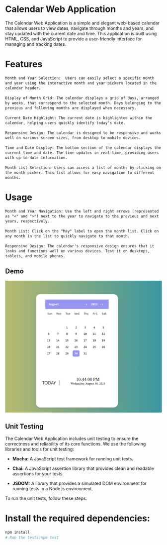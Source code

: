 # Calendar Web Application

 The Calendar Web Application is a simple and elegant web-based calendar that allows users to view dates, navigate through months and years, and stay updated with the current date and time. This application is built using HTML, CSS, and JavaScript to provide a user-friendly interface for managing and tracking dates.
# Features

    Month and Year Selection:  Users can easily select a specific month and year using the interactive month and year pickers located in the calendar header.

    Display of Month Grid: The calendar displays a grid of days, arranged by weeks, that correspond to the selected month. Days belonging to the previous and following months are displayed when necessary.

    Current Date Highlight: The current date is highlighted within the calendar, helping users quickly identify today's date.

    Responsive Design: The calendar is designed to be responsive and works well on various screen sizes, from desktop to mobile devices.

    Time and Date Display: The bottom section of the calendar displays the current time and date. The time updates in real-time, providing users with up-to-date information.

    Month List Selection: Users can access a list of months by clicking on the month picker. This list allows for easy navigation to different months.

# Usage

    Month and Year Navigation: Use the left and right arrows (represented as "<" and ">") next to the year to navigate to the previous and next years, respectively.

    Month List: Click on the "May" label to open the month list. Click on any month in the list to quickly navigate to that month.

    Responsive Design: The calendar's responsive design ensures that it looks and functions well on various devices. Test it on desktops, tablets, and mobile phones.
## Demo

![Calendar Screenshot](calendar.png)

## Unit Testing

The Calendar Web Application includes unit testing to ensure the correctness and reliability of its core functions. We use the following libraries and tools for unit testing:

- **Mocha:** A JavaScript test framework for running unit tests.

- **Chai:** A JavaScript assertion library that provides clean and readable assertions for your tests.

- **JSDOM:** A library that provides a simulated DOM environment for running tests in a Node.js environment.

To run the unit tests, follow these steps:

# Install the required dependencies:
  ```bash
  npm install
# Run the tests:npm test 

